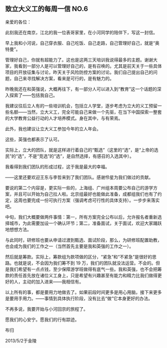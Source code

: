 ## 致立大义工的每周一信 NO.6

亲爱的各位：

此刻我还在南京，江北的我一位表哥家里，在小河同学的陪伴下，写这一封信。

早上我和小河说，自己穿衣服、自己吃饭、自己走路，自己管理好自己，就是“奥特曼”。

管理好自己，你就有超能力了。这也是这两三天培训我说得最多的主题。谢谢大家，我看到一部分人是可以管理好自己的，是有召唤的。尤其是前天关于一些具体项目的开放征集与讨论，昨天关于风险防控方案的讨论。我们自己提出自己的问题，自己来寻找解决方案，看来是可行的，是有魅力的。

昨晚我还在和英强说，大概再往下，有一部分人可以进入到“教育”这一个话题的深入探索了——包括我自己。

我建议往后立人有的一些培训机会，包括立人学堂，逐步考虑为立大的义工预留一些名额——当然，立大义工，完全可能自己来做一个先驱，在当下中国探索一整套的大学教育公益行动的人才培养模式。身在其中，与有荣焉。

此外，我也建议让立大义工参加今年的立人年会。

这些，英强也都表示了认可。

实际上，立大的团队，就是这样进行着自己的“甄选”（这里的“选”，是“上帝的选民”的“选”，不是“竞选”的“选”，是自然选择，有感召的入选其中）。

我看得到我们团队的形成过程，这于我是最大的幸福。

——这里还要欢迎王东与李哲来到了我们团队。感谢伶星为我们做过的贡献。

要说的第二个内容是，更实际一些的，上海组、广州组本周要公布自己的游学方案，并且可以开始为自己拉人啦。北京组最好也能做此准备，成都组我们也有了约定，这周也要完成一份可执行方案（强调考虑可行性的具体支持）。一步步来落实吧。

中旬，我们大概要做两件事情：第一，所有方案完全公布以后，允许报名者重新选择城市，为此需要加设一个确认环节；第二，准备面试，关于面试，欢迎大家踊跃地想想方法。

与此同时，研修班也要从申请过渡到甄选、面试阶段，那么，为研修班配置助教，也会成为我们的工作之一（当然首先主要是我和英强的工作之一）。

然后就是筹款。实际上，筹款组为款项做的区分，“紧急”和“不紧急”是很好的思路。也就是说，不会因为我们筹不到 19 万，我们的团队就没法运营。不会的。但是我们希望有一点点钱，至少保障游学班做得有底气一些。我和英强，也不会把筹款的责任首先放在诸位义工身上，只是希望有兴趣甚至有能力和精力比我们做得更好的人，主动的加入进来——我相信有。

以上所有的事，都是要用力地做去了。如果前段时间更多是用心用脑，接下来更多是要用手用力。——事情到具体执行阶段，没有比去“做”它本身更好的办法。

不再多说，我要开始与小河回京的旅程了。

愿我们的心安宁。愿我们的行有踪迹。

布归

2013/5/2于金陵